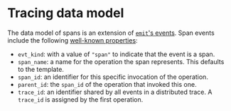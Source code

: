 # Tracing data model

The data model of spans is an extension of [`emit`'s events](../../reference/events.md). Span events include the following [well-known properties](https://docs.rs/emit/1.4.0/emit/well_known/index.html):

- `evt_kind`: with a value of `"span"` to indicate that the event is a span.
- `span_name`: a name for the operation the span represents. This defaults to the template.
- `span_id`: an identifier for this specific invocation of the operation.
- `parent_id`: the `span_id` of the operation that invoked this one.
- `trace_id`: an identifier shared by all events in a distributed trace. A `trace_id` is assigned by the first operation.
